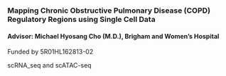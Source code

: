 ### Mapping Chronic Obstructive Pulmonary Disease (COPD) Regulatory Regions using Single Cell Data
#### Advisor: Michael Hyosang Cho (M.D.), Brigham and Women’s Hospital

Funded by 5R01HL162813-02  

scRNA_seq and scATAC-seq
